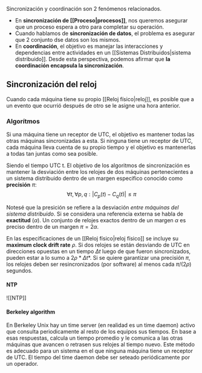 Sincronización y coordinación son 2 fenómenos relacionados.
* En **sincronización de [[Proceso|procesos]]**, nos queremos asegurar que un proceso espera a otro para completar su operación.
* Cuando hablamos de **sincronización de datos**, el problema es asegurar que 2 conjunto dse datos son los mismos.
* En **coordinación**, el objetivo es manejar las interacciones y dependencias entre actividades en un [[Sistemas Distribuidos|sistema distribuido]].
Desde esta perspectiva, podemos afirmar que **la coordinación encapsula la sincronización**.

## Sincronización del reloj
Cuando cada máquina tiene su propio [[Reloj físico|reloj]], es posible que a un evento que ocurrió después de otro se le asigne una hora anterior.

### Algorítmos
Si una máquina tiene un receptor de UTC, el objetivo es mantener todas las otras máquinas sincronizadas a esta. Si ninguna tiene un receptor de UTC, cada máquina lleva cuenta de su propio tiempo y el objetivo es mantenerlas a todas tan juntas como sea posible.

Siendo el tiempo UTC t. El objetivo de los algoritmos de sincronización es mantener la desviación entre los relojes de dos máquinas pertenecientes a un sistema distribuido dentro de un margen especifico conocido como **precisión** $\pi$: 
$$\forall t, \forall p, q : |C_p(t)-C_q(t)| \le \pi $$

Notesé que la presición se refiere a la desviación *entre máquinas del sistema distribuido*. Si se considera una referencia externa se habla de **exactitud** ($\alpha$). Un conjunto de relojes exactos dentro de un margen $\alpha$ es preciso dentro de un margen $\pi = 2\alpha$.

En las especificaciones de un [[Reloj físico|reloj físico]] se incluye su **maximum clock drift rate** $\rho$. Si dos relojes se están desviando de UTC en direcciones opuestas en un tiempo $\Delta t$ luego de que fueron sincronizados, pueden estar a lo sumo a $2\rho * \Delta t*$. Si se quiere garantizar una precisión $\pi$, los relojes deben ser resincronizados (por software) al menos cada $\pi/(2\rho)$ segundos.

#### NTP
![[NTP]]

#### Berkeley algorithm
En Berkeley Unix hay un time server (en realidad es un time daemon) activo que consulta periodicamente al resto de los equipos sus tiempos. En base a esas respuestas, calcula un tiempo promedio y le comunica a las otras máquinas que avancen  o retrasen sus relojes al tiempo nuevo. Este método es adecuado para un sistema en el que ninguna máquina tiene un receptor de UTC. El tiempo del time daemon debe ser seteado periódicamente por un operador.
